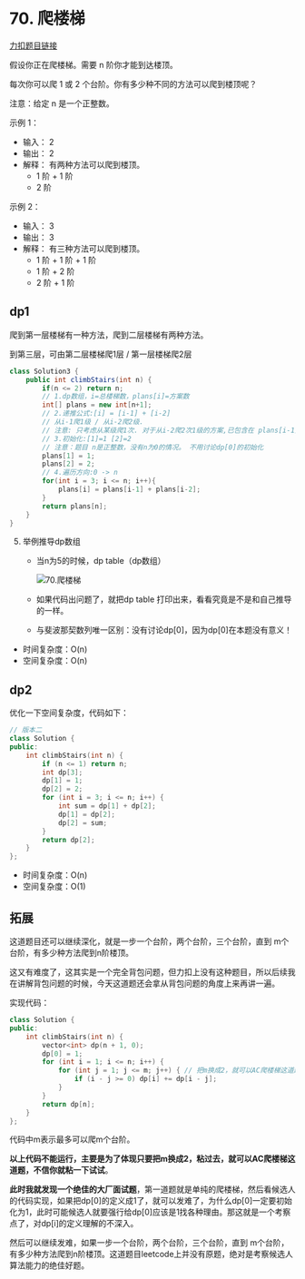 


# 70. 爬楼梯
[力扣题目链接](https://leetcode-cn.com/problems/climbing-stairs/)

假设你正在爬楼梯。需要 n 阶你才能到达楼顶。

每次你可以爬 1 或 2 个台阶。你有多少种不同的方法可以爬到楼顶呢？

注意：给定 n 是一个正整数。

示例 1：
* 输入： 2
* 输出： 2
* 解释： 有两种方法可以爬到楼顶。
    * 1 阶 + 1 阶
    * 2 阶

示例 2：
* 输入： 3
* 输出： 3
* 解释： 有三种方法可以爬到楼顶。
    * 1 阶 + 1 阶 + 1 阶
    * 1 阶 + 2 阶
    * 2 阶 + 1 阶


## dp1

爬到第一层楼梯有一种方法，爬到二层楼梯有两种方法。

到第三层，可由第二层楼梯爬1层 / 第一层楼梯爬2层

```java
class Solution3 {
    public int climbStairs(int n) {
        if(n <= 2) return n;
        // 1.dp数组，i=总楼梯数，plans[i]=方案数
        int[] plans = new int[n+1];
        // 2.递推公式:[i] = [i-1] + [i-2]
        // 从i-1爬1级 / 从i-2爬2级.
        // 注意: 只考虑从某级爬1次. 对于从i-2爬2次1级的方案,已包含在 plans[i-1]
        // 3.初始化:[1]=1 [2]=2
        // 注意：题目 n是正整数，没有n为0的情况。 不用讨论dp[0]的初始化 
        plans[1] = 1;
        plans[2] = 2;
        // 4.遍历方向:0 -> n
        for(int i = 3; i <= n; i++){
            plans[i] = plans[i-1] + plans[i-2];
        }
        return plans[n];
    }
}
```



5. 举例推导dp数组

   + 当n为5的时候，dp table（dp数组） 

     ![70.爬楼梯](https://img-blog.csdnimg.cn/20210105202546299.png)

   + 如果代码出问题了，就把dp table 打印出来，看看究竟是不是和自己推导的一样。
   + 与斐波那契数列唯一区别：没有讨论dp[0]，因为dp[0]在本题没有意义！

* 时间复杂度：O(n)
* 空间复杂度：O(n)

## dp2

优化一下空间复杂度，代码如下：

```CPP
// 版本二
class Solution {
public:
    int climbStairs(int n) {
        if (n <= 1) return n;
        int dp[3];
        dp[1] = 1;
        dp[2] = 2;
        for (int i = 3; i <= n; i++) {
            int sum = dp[1] + dp[2];
            dp[1] = dp[2];
            dp[2] = sum;
        }
        return dp[2];
    }
};
```

* 时间复杂度：O(n)
* 空间复杂度：O(1)



## 拓展

这道题目还可以继续深化，就是一步一个台阶，两个台阶，三个台阶，直到 m个台阶，有多少种方法爬到n阶楼顶。

这又有难度了，这其实是一个完全背包问题，但力扣上没有这种题目，所以后续我在讲解背包问题的时候，今天这道题还会拿从背包问题的角度上来再讲一遍。

实现代码：

```CPP
class Solution {
public:
    int climbStairs(int n) {
        vector<int> dp(n + 1, 0);
        dp[0] = 1;
        for (int i = 1; i <= n; i++) {
            for (int j = 1; j <= m; j++) { // 把m换成2，就可以AC爬楼梯这道题
                if (i - j >= 0) dp[i] += dp[i - j];
            }
        }
        return dp[n];
    }
};
```

代码中m表示最多可以爬m个台阶。

**以上代码不能运行，主要是为了体现只要把m换成2，粘过去，就可以AC爬楼梯这道题，不信你就粘一下试试**。


**此时我就发现一个绝佳的大厂面试题**，第一道题就是单纯的爬楼梯，然后看候选人的代码实现，如果把dp[0]的定义成1了，就可以发难了，为什么dp[0]一定要初始化为1，此时可能候选人就要强行给dp[0]应该是1找各种理由。那这就是一个考察点了，对dp[i]的定义理解的不深入。

然后可以继续发难，如果一步一个台阶，两个台阶，三个台阶，直到 m个台阶，有多少种方法爬到n阶楼顶。这道题目leetcode上并没有原题，绝对是考察候选人算法能力的绝佳好题。

  

